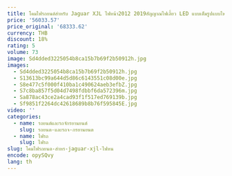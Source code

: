 ```yaml
---
title: โคมไฟรถยนต์สำหรับ Jaguar XJL ไฟหน้า2012 2019สัญญาณไฟเลี้ยว LED แบบเต็มรูปแบบไฟหน้าโปรเจคเตอร์ซ่อนเลนส์ดัดแปลงเครื่องมืออุปกรณ์เสริมรถยนต์
price: '56033.57'
price_original: '68333.62'
currency: THB
discount: 18%
rating: 5
volume: 73
image: Sd4dded3225054b8ca15b7b69f2b50912h.jpg
images:
  - Sd4dded3225054b8ca15b7b69f2b50912h.jpg
  - S13613bc99a644d5d86c6143551c08d00e.jpg
  - S8e477c5f000f410ba1c490624aeb3efbZ.jpg
  - S7c8ba857f5d04d7498fdbbf6da572396m.jpg
  - Sa878ac43ce2a4cad93f1f517ed769139b.jpg
  - Sf9851f2264dc42618689b8b76f595845E.jpg
video: ''
categories:
  - name: รถยนต์และรถจักรยานยนต์
    slug: รถยนต-และรถจ-กรยานยนต
  - name: ไฟรถ
    slug: ไฟรถ
slug: โคมไฟรถยนต-สำหร-jaguar-xjl-ไฟหน
encode: opySQvy
lang: th
---
```

  